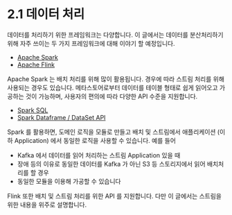 # 2.1 데이터 처리

데이터를 처리하기 위한 프레임워크는 다양합니다. 이 글에서는 데이터를 분산처리하기 위해 자주 쓰이는 두 가지 프레임워크에 대해 이야기 할 예정입니다.

* [Apache Spark ](https://spark.apache.org/)
* [Apache Flink](https://flink.apache.org/) 

Apache Spark 는 배치 처리를 위해 많이 활용됩니다. 경우에 따라 스트림 처리를 위해 사용되는 경우도 있습니다. 메타스토어로부터 데이터를 테이블 형태로 쉽게 읽어오고 가공하는 것이 가능하며, 사용자의 편의에 따라 다양한 API 수준을 지원합니다.

* [Spark SQL](https://spark.apache.org/docs/latest/sql-programming-guide.html#sql)
* [Spark Dataframe / DataSet API](https://spark.apache.org/docs/latest/sql-programming-guide.html#datasets-and-dataframes) 

Spark 를 활용하면, 도메인 로직을 모듈로 만들고 배치 및 스트림에서 애플리케이션 \(이하 Application\) 에서 동일한 로직을 사용할 수 있습니다. 예를 들어

* Kafka 에서 데이터를 읽어 처리하는 스트림 Application 있을 때
* 장애 등의 이유로 동일한 데이터를 Kafka 가 아닌 S3 등 스토리지에서 읽어 배치처리를 할 경우
* 동일한 모듈을 이용해 가공할 수 있습니다

Flink 또한 배치 및 스트림 처리를 위한 API 를 지원합니다. 다만 이 글에서는 스트림을 위한 내용을 위주로 설명합니다.

